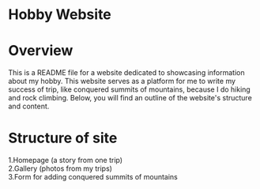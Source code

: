 # Hobby Website

# Overview

This is a README file for a website dedicated to showcasing information about my hobby.
This website serves as a platform for me to write my success of trip, like conquered summits of mountains, because I do hiking and rock climbing.
Below, you will find an outline of the website's structure and content.

# Structure of site

1.Homepage (a story from one trip)  
2.Gallery (photos from my trips)  
3.Form for adding conquered summits of mountains 

